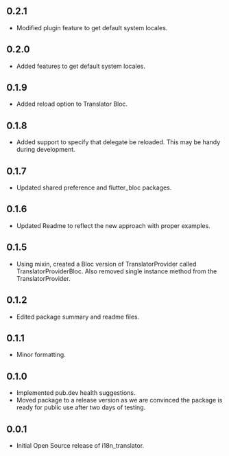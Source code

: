 ## 0.2.1
* Modified plugin feature to get default system locales.

## 0.2.0
* Added features to get default system locales.

## 0.1.9
* Added reload option to Translator Bloc.

## 0.1.8
* Added support to specify that delegate be reloaded. This may be handy during development.

## 0.1.7
* Updated shared preference and flutter_bloc packages.

## 0.1.6
* Updated Readme to reflect the new approach with proper examples.


## 0.1.5
* Using mixin, created a Bloc version of TranslatorProvider called TranslatorProviderBloc. Also removed single instance method from the TranslatorProvider.

## 0.1.2
* Edited package summary and readme files.

## 0.1.1
* Minor formatting.

## 0.1.0
* Implemented pub.dev health suggestions.
* Moved package to a release version as we are convinced the package is ready for public use after two days of testing.

## 0.0.1
* Initial Open Source release of i18n_translator.
